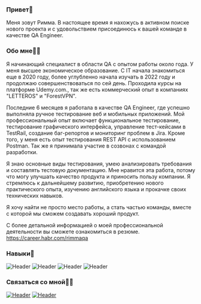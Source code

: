 ### Привет👋

Меня зовут Римма. В настоящее время я нахожусь в активном поиске нового проекта и с удовольствием присоединюсь к вашей команде в качестве QA Engineer.

### Обо мне👩🏻
Я начинающий специалист в области QA с опытом работы около года. У меня высшее экономическое образование. С IT начала знакомиться еще в 2020 году, более углубленно начала изучать в 2022 году и продолжаю совершенствоваться по сей день. Проходила курсы на платформе Udemy.com., так же есть коммерческий опыт в компаниях "LETTEROS" и "ForestVPN".

Последние 6 месяцев я работала в качестве QA Engineer, где успешно выполняла ручное тестирование веб и мобильных приложений. Мой профессиональный опыт включает функциональное тестирование, тестирование графического интерфейса, управление тест-кейсами в TestRail, создание баг-репортов и мониторинг проблем в Jira. Кроме того, у меня есть опыт тестирования REST API с использованием Postman. 
Так же я принимала участие в созвонах с командой разработки. 

Я знаю основные виды тестирования, умею анализировать требования и составлять тестовую документацию. Мне нравится эта работа, потому что могу улучшать качество продукта и приносить пользу компании. Я стремлюсь к дальнейшему развитию, приобретению нового практического опыта, изучению английского языка и прокачке своих технических навыков.

Я хочу найти не просто место работы, а стать частью команды, вместе с которой мы сможем создавать хороший продукт.

С более детальной информацией о моей профессиональной деятельности вы сможете ознакомиться в резюме.
https://career.habr.com/rimmaqa

### Навыки🔧

![Header](https://img.shields.io/badge/Jira-090909?style=for-the-badge&logo=jira&logoColor=136be1) ![Header](https://img.shields.io/badge/Postman-090909?style=for-the-badge&logo=postman&logoColor=f76935)  ![Header](https://img.shields.io/badge/Github-090909?style=for-the-badge&logo=github&logoColor=8cc4d7) ![Header](https://img.shields.io/badge/DevTools-090909?style=for-the-badge&logo=googlechrome&logoColor=2674f2)

### Связаться со мной✌🏼 

[![Header](https://img.shields.io/badge/Linkedin-090909?style=for-the-badge&logo=linkedin&logoColor=0073b1)](https://www.linkedin.com/in/rimmaqa/) [![Header](https://img.shields.io/badge/Telegram-090909?style=for-the-badge&logo=telegram&logoColor=31a5db)](https://t.me/rimmaqa)
